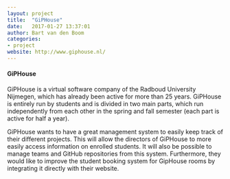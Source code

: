 ```yaml
---
layout: project
title:  "GiPHouse"
date:   2017-01-27 13:37:01
author: Bart van den Boom
categories:
- project
website: http://www.giphouse.nl/
---
```


#### GiPHouse

GiPHouse is a virtual software company of the Radboud University Nijmegen, which has already been active for more than 25 years. GiPHouse is entirely run by students and is divided in two main parts, which run independently from each other in the spring and fall semester (each part is active for half a year).

GiPHouse wants to have a great management system to easily keep track of their different projects. This will allow the directors of GiPHouse to more easily access information on enrolled students. It will also be possible to manage teams and GitHub repositories from this system.
Furthermore, they would like to improve the student booking system for GipHouse rooms by integrating it directly with their website.
